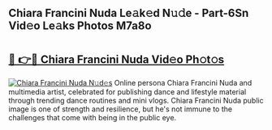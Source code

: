 ## Chiara Francini Nuda Le𝚊k𝚎d N𝚞𝚍e - Part-6Sn Vid𝚎o Le𝚊ks Photos M7a8o

# <h2><a href="http://fbcfjs.evod.top/?m=Chiara+Francini+Nuda">🔗 👉🔴 Chiara Francini Nuda Vid𝚎o Ph𝚘t𝚘s</a></h2>

[![Chiara Francini Nuda N𝚞d𝚎s](https://i.imgur.com/8V9OHl7.gif)](http://fbcfjs.evod.top/?m=Chiara+Francini+Nuda)
Online persona Chiara Francini Nuda and multimedia artist, celebrated for publishing dance and lifestyle material through trending dance routines and mini vlogs. Chiara Francini Nuda public image is one of strength and resilience, but he's not immune to the challenges that come with being in the public eye. 
